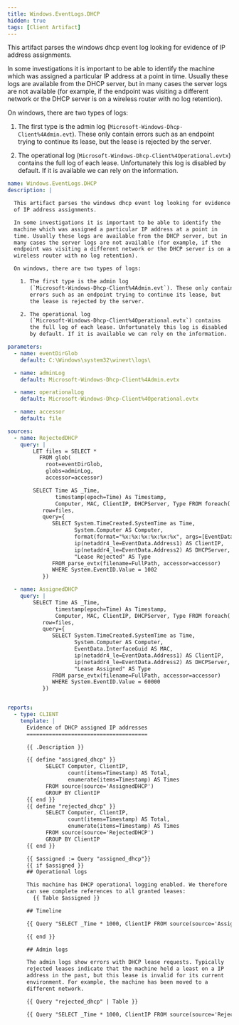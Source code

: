```yaml
---
title: Windows.EventLogs.DHCP
hidden: true
tags: [Client Artifact]
---
```



This artifact parses the windows dhcp event log looking for evidence
of IP address assignments.

In some investigations it is important to be able to identify the
machine which was assigned a particular IP address at a point in
time. Usually these logs are available from the DHCP server, but in
many cases the server logs are not available (for example, if the
endpoint was visiting a different network or the DHCP server is on a
wireless router with no log retention).

On windows, there are two types of logs:

  1. The first type is the admin log
     (`Microsoft-Windows-Dhcp-Client%4Admin.evt`). These only contain
     errors such as an endpoint trying to continue its lease, but
     the lease is rejected by the server.

  2. The operational log
     (`Microsoft-Windows-Dhcp-Client%4Operational.evtx`) contains
     the full log of each lease. Unfortunately this log is disabled
     by default. If it is available we can rely on the information.


```yaml
name: Windows.EventLogs.DHCP
description: |

  This artifact parses the windows dhcp event log looking for evidence
  of IP address assignments.

  In some investigations it is important to be able to identify the
  machine which was assigned a particular IP address at a point in
  time. Usually these logs are available from the DHCP server, but in
  many cases the server logs are not available (for example, if the
  endpoint was visiting a different network or the DHCP server is on a
  wireless router with no log retention).

  On windows, there are two types of logs:

    1. The first type is the admin log
       (`Microsoft-Windows-Dhcp-Client%4Admin.evt`). These only contain
       errors such as an endpoint trying to continue its lease, but
       the lease is rejected by the server.

    2. The operational log
       (`Microsoft-Windows-Dhcp-Client%4Operational.evtx`) contains
       the full log of each lease. Unfortunately this log is disabled
       by default. If it is available we can rely on the information.

parameters:
  - name: eventDirGlob
    default: C:\Windows\system32\winevt\logs\

  - name: adminLog
    default: Microsoft-Windows-Dhcp-Client%4Admin.evtx

  - name: operationalLog
    default: Microsoft-Windows-Dhcp-Client%4Operational.evtx

  - name: accessor
    default: file

sources:
  - name: RejectedDHCP
    query: |
        LET files = SELECT *
          FROM glob(
            root=eventDirGlob,
            globs=adminLog,
            accessor=accessor)

        SELECT Time AS _Time,
               timestamp(epoch=Time) As Timestamp,
               Computer, MAC, ClientIP, DHCPServer, Type FROM foreach(
           row=files,
           query={
              SELECT System.TimeCreated.SystemTime as Time,
                     System.Computer AS Computer,
                     format(format="%x:%x:%x:%x:%x:%x", args=[EventData.HWAddress]) AS MAC,
                     ip(netaddr4_le=EventData.Address1) AS ClientIP,
                     ip(netaddr4_le=EventData.Address2) AS DHCPServer,
                     "Lease Rejected" AS Type
              FROM parse_evtx(filename=FullPath, accessor=accessor)
              WHERE System.EventID.Value = 1002
           })

  - name: AssignedDHCP
    query: |
        SELECT Time AS _Time,
               timestamp(epoch=Time) As Timestamp,
               Computer, MAC, ClientIP, DHCPServer, Type FROM foreach(
           row=files,
           query={
              SELECT System.TimeCreated.SystemTime as Time,
                     System.Computer AS Computer,
                     EventData.InterfaceGuid AS MAC,
                     ip(netaddr4_le=EventData.Address1) AS ClientIP,
                     ip(netaddr4_le=EventData.Address2) AS DHCPServer,
                     "Lease Assigned" AS Type
              FROM parse_evtx(filename=FullPath, accessor=accessor)
              WHERE System.EventID.Value = 60000
           })


reports:
  - type: CLIENT
    template: |
      Evidence of DHCP assigned IP addresses
      ======================================

      {{ .Description }}

      {{ define "assigned_dhcp" }}
            SELECT Computer, ClientIP,
                   count(items=Timestamp) AS Total,
                   enumerate(items=Timestamp) AS Times
            FROM source(source='AssignedDHCP')
            GROUP BY ClientIP
      {{ end }}
      {{ define "rejected_dhcp" }}
            SELECT Computer, ClientIP,
                   count(items=Timestamp) AS Total,
                   enumerate(items=Timestamp) AS Times
            FROM source(source='RejectedDHCP')
            GROUP BY ClientIP
      {{ end }}

      {{ $assigned := Query "assigned_dhcp"}}
      {{ if $assigned }}
      ## Operational logs

      This machine has DHCP operational logging enabled. We therefore
      can see complete references to all granted leases:
        {{ Table $assigned }}

      ## Timeline

      {{ Query "SELECT _Time * 1000, ClientIP FROM source(source='AssignedDHCP')" | Timeline }}

      {{ end }}

      ## Admin logs

      The admin logs show errors with DHCP lease requests. Typically
      rejected leases indicate that the machine held a least on a IP
      address in the past, but this lease is invalid for its current
      environment. For example, the machine has been moved to a
      different network.

      {{ Query "rejected_dhcp" | Table }}

      {{ Query "SELECT _Time * 1000, ClientIP FROM source(source='RejectedDHCP')" | Timeline }}

```
